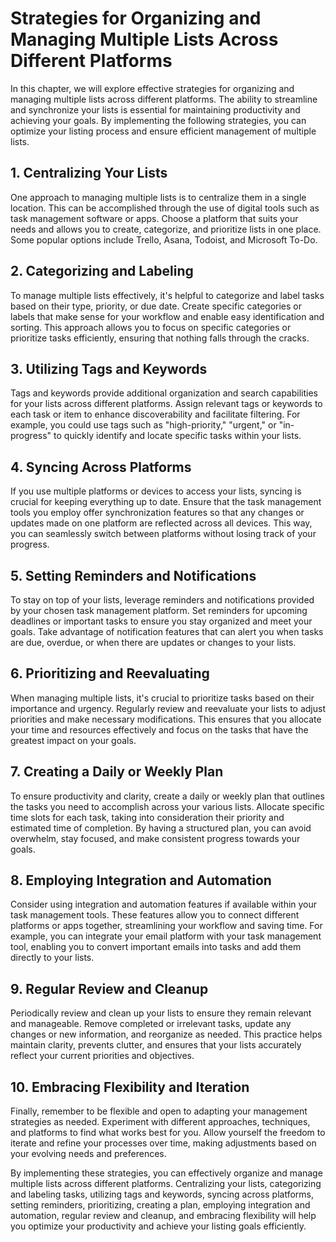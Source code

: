 Strategies for Organizing and Managing Multiple Lists Across Different Platforms
============================================================================================

In this chapter, we will explore effective strategies for organizing and managing multiple lists across different platforms. The ability to streamline and synchronize your lists is essential for maintaining productivity and achieving your goals. By implementing the following strategies, you can optimize your listing process and ensure efficient management of multiple lists.

**1. Centralizing Your Lists**
------------------------------

One approach to managing multiple lists is to centralize them in a single location. This can be accomplished through the use of digital tools such as task management software or apps. Choose a platform that suits your needs and allows you to create, categorize, and prioritize lists in one place. Some popular options include Trello, Asana, Todoist, and Microsoft To-Do.

**2. Categorizing and Labeling**
--------------------------------

To manage multiple lists effectively, it's helpful to categorize and label tasks based on their type, priority, or due date. Create specific categories or labels that make sense for your workflow and enable easy identification and sorting. This approach allows you to focus on specific categories or prioritize tasks efficiently, ensuring that nothing falls through the cracks.

**3. Utilizing Tags and Keywords**
----------------------------------

Tags and keywords provide additional organization and search capabilities for your lists across different platforms. Assign relevant tags or keywords to each task or item to enhance discoverability and facilitate filtering. For example, you could use tags such as "high-priority," "urgent," or "in-progress" to quickly identify and locate specific tasks within your lists.

**4. Syncing Across Platforms**
-------------------------------

If you use multiple platforms or devices to access your lists, syncing is crucial for keeping everything up to date. Ensure that the task management tools you employ offer synchronization features so that any changes or updates made on one platform are reflected across all devices. This way, you can seamlessly switch between platforms without losing track of your progress.

**5. Setting Reminders and Notifications**
------------------------------------------

To stay on top of your lists, leverage reminders and notifications provided by your chosen task management platform. Set reminders for upcoming deadlines or important tasks to ensure you stay organized and meet your goals. Take advantage of notification features that can alert you when tasks are due, overdue, or when there are updates or changes to your lists.

**6. Prioritizing and Reevaluating**
------------------------------------

When managing multiple lists, it's crucial to prioritize tasks based on their importance and urgency. Regularly review and reevaluate your lists to adjust priorities and make necessary modifications. This ensures that you allocate your time and resources effectively and focus on the tasks that have the greatest impact on your goals.

**7. Creating a Daily or Weekly Plan**
--------------------------------------

To ensure productivity and clarity, create a daily or weekly plan that outlines the tasks you need to accomplish across your various lists. Allocate specific time slots for each task, taking into consideration their priority and estimated time of completion. By having a structured plan, you can avoid overwhelm, stay focused, and make consistent progress towards your goals.

**8. Employing Integration and Automation**
-------------------------------------------

Consider using integration and automation features if available within your task management tools. These features allow you to connect different platforms or apps together, streamlining your workflow and saving time. For example, you can integrate your email platform with your task management tool, enabling you to convert important emails into tasks and add them directly to your lists.

**9. Regular Review and Cleanup**
---------------------------------

Periodically review and clean up your lists to ensure they remain relevant and manageable. Remove completed or irrelevant tasks, update any changes or new information, and reorganize as needed. This practice helps maintain clarity, prevents clutter, and ensures that your lists accurately reflect your current priorities and objectives.

**10. Embracing Flexibility and Iteration**
-------------------------------------------

Finally, remember to be flexible and open to adapting your management strategies as needed. Experiment with different approaches, techniques, and platforms to find what works best for you. Allow yourself the freedom to iterate and refine your processes over time, making adjustments based on your evolving needs and preferences.

By implementing these strategies, you can effectively organize and manage multiple lists across different platforms. Centralizing your lists, categorizing and labeling tasks, utilizing tags and keywords, syncing across platforms, setting reminders, prioritizing, creating a plan, employing integration and automation, regular review and cleanup, and embracing flexibility will help you optimize your productivity and achieve your listing goals efficiently.
